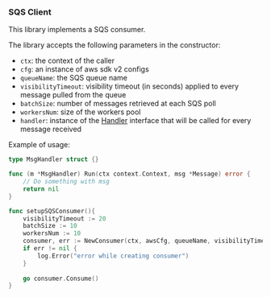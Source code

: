 ### SQS Client

This library implements a SQS consumer.

The library accepts the following parameters in the constructor:
* `ctx`: the context of the caller
* `cfg`: an instance of aws sdk v2 configs
* `queueName`: the SQS queue name
* `visibilityTimeout`: visibility timeout (in seconds) applied to every message pulled from the queue
* `batchSize`: number of messages retrieved at each SQS poll
* `workersNum`: size of the workers pool
* `handler`: instance of the [Handler](./pkg/handler.go) interface that will be called for every message received

Example of usage:
```go
type MsgHandler struct {}

func (m *MsgHandler) Run(ctx context.Context, msg *Message) error {
    // Do something with msg
    return nil
}

func setupSQSConsumer(){
    visibilityTimeout := 20
    batchSize := 10
    workersNum := 10
    consumer, err := NewConsumer(ctx, awsCfg, queueName, visibilityTimeout, batchSize, workersNum, MsgHandler{})
    if err != nil {
        log.Error("error while creating consumer")
    }
    
    go consumer.Consume()
}
```